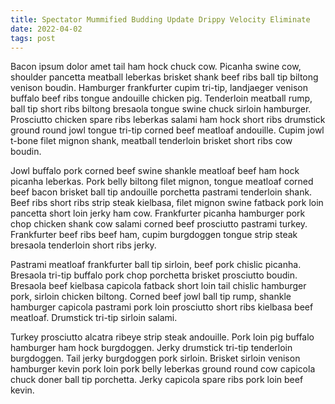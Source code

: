 ```yaml
---
title: Spectator Mummified Budding Update Drippy Velocity Eliminate
date: 2022-04-02
tags: post
---
```


Bacon ipsum dolor amet tail ham hock chuck cow.  Picanha swine cow, shoulder pancetta meatball leberkas brisket shank beef ribs ball tip biltong venison boudin.  Hamburger frankfurter cupim tri-tip, landjaeger venison buffalo beef ribs tongue andouille chicken pig.  Tenderloin meatball rump, ball tip short ribs biltong bresaola tongue swine chuck sirloin hamburger.  Prosciutto chicken spare ribs leberkas salami ham hock short ribs drumstick ground round jowl tongue tri-tip corned beef meatloaf andouille.  Cupim jowl t-bone filet mignon shank, meatball tenderloin brisket short ribs cow boudin.

Jowl buffalo pork corned beef swine shankle meatloaf beef ham hock picanha leberkas.  Pork belly biltong filet mignon, tongue meatloaf corned beef bacon brisket ball tip andouille porchetta pastrami tenderloin shank.  Beef ribs short ribs strip steak kielbasa, filet mignon swine fatback pork loin pancetta short loin jerky ham cow.  Frankfurter picanha hamburger pork chop chicken shank cow salami corned beef prosciutto pastrami turkey.  Frankfurter beef ribs beef ham, cupim burgdoggen tongue strip steak bresaola tenderloin short ribs jerky.

Pastrami meatloaf frankfurter ball tip sirloin, beef pork chislic picanha.  Bresaola tri-tip buffalo pork chop porchetta brisket prosciutto boudin.  Bresaola beef kielbasa capicola fatback short loin tail chislic hamburger pork, sirloin chicken biltong.  Corned beef jowl ball tip rump, shankle hamburger capicola pastrami pork loin prosciutto short ribs kielbasa beef meatloaf.  Drumstick tri-tip sirloin salami.

Turkey prosciutto alcatra ribeye strip steak andouille.  Pork loin pig buffalo hamburger ham hock burgdoggen.  Jerky drumstick tri-tip tenderloin burgdoggen.  Tail jerky burgdoggen pork sirloin.  Brisket sirloin venison hamburger kevin pork loin pork belly leberkas ground round cow capicola chuck doner ball tip porchetta.  Jerky capicola spare ribs pork loin beef kevin.